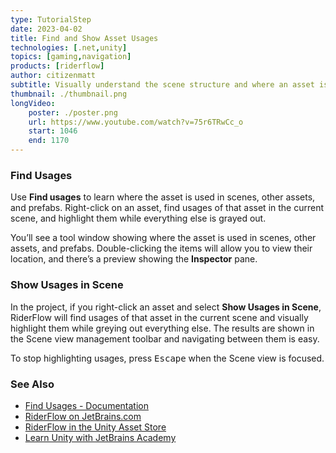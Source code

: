 ```yaml
---
type: TutorialStep
date: 2023-04-02
title: Find and Show Asset Usages
technologies: [.net,unity]
topics: [gaming,navigation]
products: [riderflow]
author: citizenmatt
subtitle: Visually understand the scene structure and where an asset is used.
thumbnail: ./thumbnail.png
longVideo: 
    poster: ./poster.png
    url: https://www.youtube.com/watch?v=75r6TRwCc_o
    start: 1046
    end: 1170
---
```


### Find Usages

Use **Find usages** to learn where the asset is used in scenes, other assets, and prefabs.
Right-click on an asset, find usages of that asset in the current scene, and highlight them while everything else is grayed out.

You’ll see a tool window showing where the asset is used in scenes, other assets, and prefabs.
Double-clicking the items will allow you to view their location, and there’s a preview showing the **Inspector** pane.

### Show Usages in Scene

In the project, if you right-click an asset and select **Show Usages in Scene**, RiderFlow will find usages of that asset in the current scene
and visually highlight them while greying out everything else. The results are shown in the Scene view management toolbar and navigating between them is easy.

To stop highlighting usages, press <kbd>Escape</kbd> when the Scene view is focused.

### See Also

- [Find Usages - Documentation](https://www.jetbrains.com/help/riderflow/find-usages.html)
- [RiderFlow on JetBrains.com](https://www.jetbrains.com/riderflow/)
- [RiderFlow in the Unity Asset Store](https://assetstore.unity.com/packages/tools/level-design/riderflow-218574)
- [Learn Unity with JetBrains Academy](https://hyperskill.org/tracks/36?utm=rider_guide)